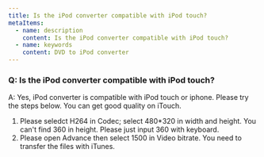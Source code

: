 ```yaml
---
title: Is the iPod converter compatible with iPod touch?
metaItems:
  - name: description
    content: Is the iPod converter compatible with iPod touch?
  - name: keywords
    content: DVD to iPod converter
---
```


### Q: Is the iPod converter compatible with iPod touch?

A: Yes, iPod converter is compatible with iPod touch or iphone. Please try the steps below. You can get good quality on iTouch.
1. Please seledct H264 in Codec; select 480*320 in width and height. You can't find 360 in height. Please just input 360 with keyboard.
2. Please open Advance then select 1500 in Video bitrate. You need to transfer the files with iTunes.